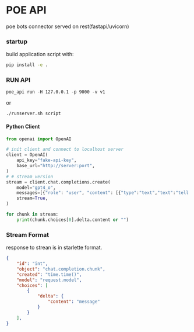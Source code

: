 # POE API
poe bots connector served on rest(fastapi/uvicorn)

### startup
build application script with:
```bash
pip install -e .
```

### RUN API
```
poe_api run -H 127.0.0.1 -p 9000 -v v1 
```
or 
```
./runserver.sh script
```



#### Python Client
```python
from openai import OpenAI

# init client and connect to localhost server
client = OpenAI(
    api_key="fake-api-key",
    base_url="http://server:port",
)
# # stream version
stream = client.chat.completions.create(
    model="gpt4_o",
    messages=[{"role": "user", "content": [{"type":"text","text":"tell me a joke in spanish!"}]}],
    stream=True,
)

for chunk in stream:
    print(chunk.choices[0].delta.content or "")


```


### Stream Format
response to strean is in starlette format.
```json
{
    "id": "int",
    "object": "chat.completion.chunk",
    "created": "time.time()",
    "model": "request.model",
    "choices": [
        {
            "delta": {
                "content": "message"
            }
        }
    ],
}

```


